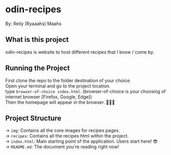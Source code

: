 # odin-recipes
By: Reily (Ryaaahs) Maahs

## What is this project
odin-recipes is website to host different recipes that I know / come by.

## Running the Project
First clone the repo to the folder destination of your choice.  
Open your terminal and go to the project location.  
type `browser-of-choice index.html`. (browser-of-choice is your choosing of internet browser [Firefox, Google, Edge])  
Then the homepage will appear in the browser. 🎊🎊🎊  

## Project Structure
-> `img`: Contains all the core images for recipes pages.  
-> `recipes`: Contains all the recipes html within the project.  
-> `index.html`: Main starting point of the application. Users start here! 😎  
-> `README.md`: The document you're reading right now!  
